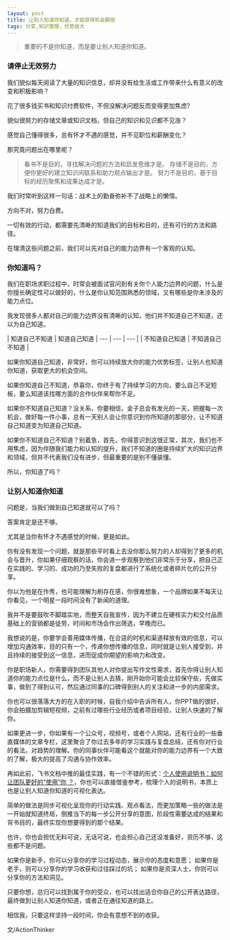 ```yaml
---
layout: post
title: 让别人知道你知道，才能获得机会翻倍
tags: 分享,知识管理，优势放大
---
```


> 重要的不是你知道，而是要让别人知道你知道。


### 请停止无效努力
 
我们貌似每天阅读了大量的知识信息，却并没有给生活或工作带来什么有意义的改变和积极影响？

花了很多钱买书和知识付费软件，不但没解决问题反而变得更加焦虑?

貌似很努力的存储文章或知识文档，但自己的知识和见识都不见涨？

感觉自己懂得很多，总有怀才不遇的感觉，并不见职位和薪酬变化？

那究竟问题出在哪里呢？

>看书不是目的，寻找解决问题的方法和启发思维才是。
存储不是目的，方便你更好的建立知识间联系和助力观点输出才是。
努力不是目的，基于目标的经历聚焦和成果达成才是。

我们时常听到这样一句话：战术上的勤奋弥补不了战略上的懒惰。

方向不对，努力白费。

一切有效的行动，都需要先清晰的知道我们的目标和目的，还有可行的方法和路径。

在理清这些问题之前，我们可以先对自己的能力边界有一个客观的认知。


### 你知道吗？

我们在职场求职过程中，时常会被面试官问到有关你个人能力边界的问题，什么是你擅长确定性可以做好的，什么是你认知范围熟悉的领域，又有哪些是你未涉及的能力点位。

我发现很多人都对自己的能力边界没有清晰的认知，他们并不知道自己不知道，还以为自己知道。

| 知道自己不知道 | 知道自己知道 
| --- | --- | --- |
| 不知道自己知道 | 不知道自己不知道 |  

如果你知道自己知道，非常好，你可以持续放大你的能力优势标签，让别人也知道你知道，获取更大的机会空间。

如果你知道自己不知道，恭喜你，你终于有了持续学习的方向，要么自己不足短板，要么知道该找哪方面的合作伙伴来帮你不足。

如果你不知道自己知道？没关系，你要相信，金子总会有发光的一天，把握每一次机会，做好每一件小事，总有一天别人会让你意识到你所知道的那部分，让不知道自己知道变为知道自己知道。

如果你不知道自己不知道？别着急，首先，你得意识到这很正常，其次，我们也不用焦虑，因为伴随我们能力和认知的提升，我们不知道的圈是持续扩大的知识边界和领域，但并不代表我们没有进步，但最重要的是别不懂装懂。

所以，你知道了吗？

### 让别人知道你知道

问题是，当我们做到自己知道就可以了吗？

答案肯定是还不够。

尤其是当你有怀才不遇感觉的时候，更是如此。

你有没有发现一个问题，就是那些平时看上去没你那么努力的人却得到了更多的机会与晋升，你如果仔细观察的话，你会进一步观察到他们非常乐于分享，把自己正在实践的、学习的、成功的乃至失败的复盘都进行了系统化或者碎片化的公开分享。

你以为他是在作秀，也可能理解为刷存在感，你很难想象，一个品牌如果不每天让你看见，一个明星一段时间没有了新闻的道理。

我并不是要鼓吹不脚踏实地，而整天自我宣传，因为不建立在硬核实力和交付品质基础上的营销都是徒劳，时间和市场会作出筛选，早晚而已。

我想说的是，你要学会善用媒体传播，在合适的时机和渠道释放有效的信息，可以增加沟通效率，目的只有一个，传递你想传播的信息，同时就是让别人接受到，并且持续的接受到这一信息，进而促成你期望的影响力和改变。

你是职场新人，你需要得到团队其他人对你提出写作文性需求，首先你得让别人知道你的能力点位是什么，而不是让别人去猜，刚开始你可能会比较保守些，先做实事，做到了得到认可，然后通过同事的口碑得到别人的关注和进一步的内部需求。

你也可以很落落大方的在入职的时候，自我介绍中告诉所有人，你PPT做的很好，你会拍摄加剪辑短视频，之前有过哪些行业经历或者项目经验，让别人快速的了解你。

如果更进一步，你如果有一个公众号，视频号，或者个人网站，还有行业的一些垂直媒体的文章专栏，这里聚合了你过去多年的学习实践与复盘总结，还有你对行业的看法，对趋势的理解。你的同事伙伴可能看这个就能对你的能力边界有一个大致的了解，极大的提高了沟通与协作效率。

再如此前，飞书文档中推的最佳实践，有一个不错的形式：[个人使用说明书：如何让团队更好的“使用”你 ？](https://www.feishu.cn/hc/zh-CN/articles/360048137813)，你也可以直接借鉴参考，梳理个人的说明书，本质上也是让别人知道你知道的可视化表达。

简单的做法是同步可视化呈现你的行动实践、观点看法，而更加策略一些的做法是一开始就知道终局，倒推当下的每一步公开分享的意图，阶段性需要达成的结果和背书目的，最终实现你想要得到的那个结果。

也许，你也会担忧无料可说，无话可说，也会担心自己还没准备好，资历不够，这些都不是问题。

如果你是新手，你可以分享你的学习过程动态，展示你的态度和意愿；
如果你是老手，则可以分享你的学习收获和过往踩过的坑；
如果你是资深人士，你则可以分享你的方法和洞见。

只要你想，总归可以找到属于你的受众，也可以找出适合你自己的公开表达路径，最终做到让别人知道你知道，或者正在通往知道的路上。

相信我，只要这样坚持一段时间，你会有意想不到的收获。



文/ActionThinker

